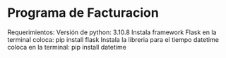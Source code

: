 <h1>Programa de Facturacion</h1>
<p>Requerimientos:
Versión de python: 3.10.8
Instala framework Flask en la terminal coloca:
pip install flask
Instala la libreria para el tiempo datetime coloca en la terminal:
pip install datetime
</p>
